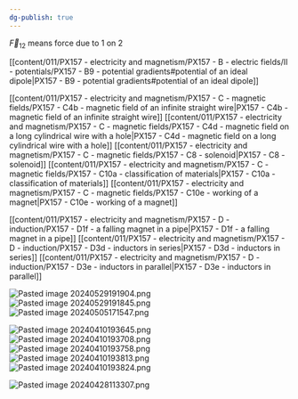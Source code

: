 ```yaml
---
dg-publish: true
---
```

$\vec F_{12}$ means force due to 1 on 2

[[content/011/PX157 - electricity and magnetism/PX157 - B - electric fields/II - potentials/PX157 - B9 - potential gradients#potential of an ideal dipole\|PX157 - B9 - potential gradients#potential of an ideal dipole]]

[[content/011/PX157 - electricity and magnetism/PX157 - C - magnetic fields/PX157 - C4b - magnetic field of an infinite straight wire\|PX157 - C4b - magnetic field of an infinite straight wire]]
[[content/011/PX157 - electricity and magnetism/PX157 - C - magnetic fields/PX157 - C4d - magnetic field on a long cylindrical wire with a hole\|PX157 - C4d - magnetic field on a long cylindrical wire with a hole]]
[[content/011/PX157 - electricity and magnetism/PX157 - C - magnetic fields/PX157 - C8 - solenoid\|PX157 - C8 - solenoid]]
[[content/011/PX157 - electricity and magnetism/PX157 - C - magnetic fields/PX157 - C10a - classification of materials\|PX157 - C10a - classification of materials]]
[[content/011/PX157 - electricity and magnetism/PX157 - C - magnetic fields/PX157 - C10e - working of a magnet\|PX157 - C10e - working of a magnet]]

[[content/011/PX157 - electricity and magnetism/PX157 - D - induction/PX157 - D1f - a falling magnet in a pipe\|PX157 - D1f - a falling magnet in a pipe]]
[[content/011/PX157 - electricity and magnetism/PX157 - D - induction/PX157 - D3d - inductors in series\|PX157 - D3d - inductors in series]]
[[content/011/PX157 - electricity and magnetism/PX157 - D - induction/PX157 - D3e - inductors in parallel\|PX157 - D3e - inductors in parallel]]

![Pasted image 20240529191904.png](/img/user/pics/Pasted%20image%2020240529191904.png)
![Pasted image 20240529191845.png](/img/user/pics/Pasted%20image%2020240529191845.png)
![Pasted image 20240505171547.png](/img/user/pics/Pasted%20image%2020240505171547.png)

![Pasted image 20240410193645.png](/img/user/pics/Pasted%20image%2020240410193645.png)
![Pasted image 20240410193708.png](/img/user/pics/Pasted%20image%2020240410193708.png)
![Pasted image 20240410193758.png](/img/user/pics/Pasted%20image%2020240410193758.png)
![Pasted image 20240410193813.png](/img/user/pics/Pasted%20image%2020240410193813.png)
![Pasted image 20240410193824.png](/img/user/pics/Pasted%20image%2020240410193824.png)


![Pasted image 20240428113307.png](/img/user/pics/Pasted%20image%2020240428113307.png)
